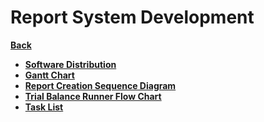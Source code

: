 # Report System Development

**[Back](./menu.md)**

- **[Software Distribution](./all_sw_mindmap.md)**
- **[Gantt Chart](all_sw_gantt.md)**
- **[Report Creation Sequence Diagram](report_creation_sequece_diagram.md)**
- **[Trial Balance Runner Flow Chart](./trial_balance_runner_flow_chart.md)**
- **[Task List](./task_list.md)**
